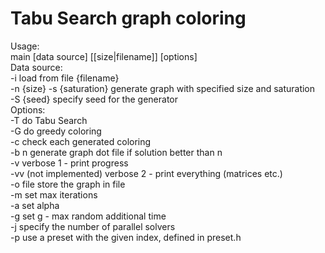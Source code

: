 # Tabu Search graph coloring

Usage:\
main [data source] [[size|filename]] [options]\
Data source:\
-i load from file {filename}\
-n {size} -s {saturation} generate graph with specified size and saturation\
-S {seed} specify seed for the generator\
Options:\
-T do Tabu Search\
-G do greedy coloring\
-c check each generated coloring\
-b n generate graph dot file if solution better than n\
-v verbose 1 - print progress\
-vv (not implemented) verbose 2 - print everything (matrices etc.) \
-o file store the graph in file\
-m set max iterations\
-a set alpha\
-g set g - max random additional time\
-j specify the number of parallel solvers\
-p use a preset with the given index, defined in preset.h